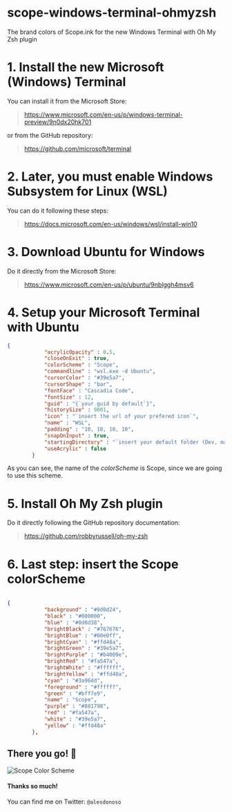 # scope-windows-terminal-ohmyzsh
The brand colors of Scope.ink for the new Windows Terminal with Oh My Zsh plugin

# 1. Install the new Microsoft (Windows) Terminal

You can install it from the Microsoft Store:
>https://www.microsoft.com/en-us/p/windows-terminal-preview/9n0dx20hk701

or from the GitHub repository:

>https://github.com/microsoft/terminal

# 2. Later, you must enable Windows Subsystem for Linux (WSL)

You can do it following these steps:

>https://docs.microsoft.com/en-us/windows/wsl/install-win10

# 3. Download Ubuntu for Windows

Do it directly from the Microsoft Store:

> https://www.microsoft.com/en-us/p/ubuntu/9nblggh4msv6

# 4. Setup your Microsoft Terminal with Ubuntu

```json
{
            "acrylicOpacity" : 0.5,
            "closeOnExit" : true,
            "colorScheme" : "Scope",
            "commandline" : "wsl.exe -d Ubuntu",
            "cursorColor" : "#39e5a7",
            "cursorShape" : "bar",
            "fontFace" : "Cascadia Code",
            "fontSize" : 12,
            "guid" : "{`your guid by default`}",
            "historySize" : 9001,
            "icon" : "`insert the url of your prefered icon`",
            "name" : "WSL",
            "padding" : "10, 10, 10, 10",
            "snapOnInput" : true,
            "startingDirectory" : "`insert your default folder (Dev, maybe?)`",
            "useAcrylic" : false
        }
```

As you can see, the name of the *colorScheme* is Scope, since we are going to use this scheme.

# 5. Install Oh My Zsh plugin

Do it directly following the GitHub repository documentation:

> https://github.com/robbyrussell/oh-my-zsh

# 6. Last step: insert the Scope colorScheme

```json

{
            "background" : "#0d0d24",
            "black" : "#000000",
            "blue" : "#0d0d38",
            "brightBlack" : "#767676",
            "brightBlue" : "#00e0ff",
            "brightCyan" : "#ffd48a",
            "brightGreen" : "#39e5a7",
            "brightPurple" : "#b4009e",
            "brightRed" : "#fa547a",
            "brightWhite" : "#ffffff",
            "brightYellow" : "#ffd48a",
            "cyan" : "#3a96dd",
            "foreground" : "#ffffff",
            "green" : "#bff7e9",
            "name" : "Scope",
            "purple" : "#881798",
            "red" : "#fa547a",
            "white" : "#39e5a7",
            "yellow" : "#ffd48a"
        },
   ```
   
   ## There you go! 🚀
   
   
![Scope Color Scheme](https://user-images.githubusercontent.com/48650098/66275820-b1595d00-e88c-11e9-983b-8aea6c498083.png)

#### Thanks so much!
You can find me on Twitter:
```@alesdonoso```
